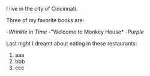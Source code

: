 I live in the city of Cincinnati.

Three of my favorite books are:

-*Wrinkle in Time*
-"Welcome to Monkey House*
-*Purple*

Last night I dreamt about eating in these restaurants:
1. aaa
2. bbb
3. ccc
